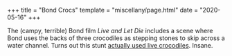 +++
title = "Bond Crocs"
template = "miscellany/page.html"
date = "2020-05-16"
+++

The (campy, terrible) Bond film _Live and Let Die_ includes a scene where Bond uses the backs of three crocodiles as stepping stones to skip across a water channel. Turns out this stunt [actually used live crocodiles](https://www.youtube.com/watch?v=EDeUzB12ln8). Insane.
